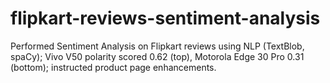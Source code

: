 # flipkart-reviews-sentiment-analysis
Performed Sentiment Analysis on Flipkart reviews using NLP (TextBlob, spaCy); Vivo V50 polarity scored 0.62 (top), Motorola Edge 30 Pro 0.31 (bottom); instructed product page enhancements.
